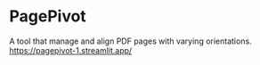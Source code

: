 # PagePivot
A tool that manage and align PDF pages with varying orientations.
https://pagepivot-1.streamlit.app/
